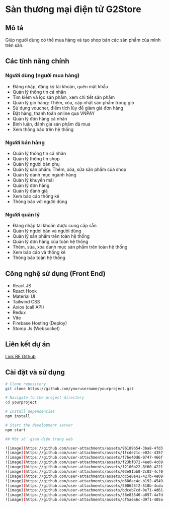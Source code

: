 # Sàn thương mại điện tử G2Store

## Mô tả
Giúp người dùng có thể mua hàng và tạo shop bán các sản phẩm của mình trên sàn.

## Các tính năng chính

### Người dùng (người mua hàng)
- Đăng nhập, đăng ký tài khoản, quên mật khẩu
- Quản lý thông tin cá nhân
- Tìm kiếm và lọc sản phẩm, xem chi tiết sản phẩm
- Quản lý giỏ hàng: Thêm, xóa, cập nhật sản phẩm trong giỏ
- Sử dụng voucher, điểm tích lũy để giảm giá đơn hàng
- Đặt hàng, thanh toán online qua VNPAY
- Quản lý đơn hàng cá nhân
- Bình luận, đánh giá sản phẩm đã mua
- Xem thông báo trên hệ thống

### Người bán hàng
- Quản lý thông tin cá nhân
- Quản lý thông tin shop
- Quản lý người bán phụ
- Quản lý sản phẩm: Thêm, xóa, sửa sản phẩm của shop
- Quản lý danh mục ngành hàng
- Quản lý khuyến mãi
- Quản lý đơn hàng
- Quản lý đánh giá
- Xem báo cáo thống kê
- Thông báo với người dùng

### Người quản lý
- Đăng nhập tài khoản được cung cấp sẵn
- Quản lý người bán và người dùng
- Quản lý sản phẩm trên toàn hệ thống
- Quản lý đơn hàng của toàn hệ thống
- Thêm, sửa, xóa danh mục sản phẩm trên toàn hệ thống
- Xem báo cáo và thống kê
- Thông báo toàn hệ thống

## Công nghệ sử dụng (Front End)
- React JS
- React Hook
- Material UI
- Tailwind CSS
- Axios (call API)
- Redux
- Vite
- Firebase Hosting (Deploy)
- Stomp Js (Websocket)

## Liên kết dự án
[Link BE Github](https://github.com/Trandinhdongkhanh/G2WebStoreV2.git)

## Cài đặt và sử dụng
```bash
# Clone repository
git clone https://github.com/yourusername/yourproject.git

# Navigate to the project directory
cd yourproject

# Install dependencies
npm install

# Start the development server
npm start

## Một số giao diện trang web

![image](https://github.com/user-attachments/assets/96189b54-3ba8-4fd3-9ad6-5444b5a63c58)
![image](https://github.com/user-attachments/assets/1fcde21c-e02c-4357-a93e-23131ccb235c)
![image](https://github.com/user-attachments/assets/f7be40d6-0747-466f-9c2c-764ac11c12f5)
![image](https://github.com/user-attachments/assets/f23bf072-4ee0-4c69-911f-016f8199e9fa)
![image](https://github.com/user-attachments/assets/f2106b22-8f60-4221-9375-4139cc0e9888)
![image](https://github.com/user-attachments/assets/03e81bb0-2c02-4cf0-966b-b13e00aba37f)
![image](https://github.com/user-attachments/assets/dc5e8e41-427b-4e09-a2af-e84c97aa0458)
![image](https://github.com/user-attachments/assets/d686ac4c-b192-4549-96ae-daa4868db1c7)
![image](https://github.com/user-attachments/assets/500625f2-510b-4cda-8ab4-81bdf3e88aa8)
![image](https://github.com/user-attachments/assets/bdceb7cd-0e71-4d61-ba1f-7ecb2a935dca)
![image](https://github.com/user-attachments/assets/36e83546-a857-4a7d-b032-76ec32bff288)
![image](https://github.com/user-attachments/assets/cf5aea6c-d9f1-405a-9942-f77dfac96d5a)

